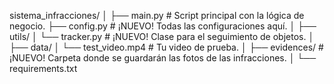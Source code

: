 sistema_infracciones/
│
├── main.py             # Script principal con la lógica de negocio.
├── config.py           # ¡NUEVO! Todas las configuraciones aquí.
│
├── utils/
│   └── tracker.py      # ¡NUEVO! Clase para el seguimiento de objetos.
│
├── data/
│   └── test_video.mp4  # Tu video de prueba.
│
├── evidences/          # ¡NUEVO! Carpeta donde se guardarán las fotos de las infracciones.
│
└── requirements.txt